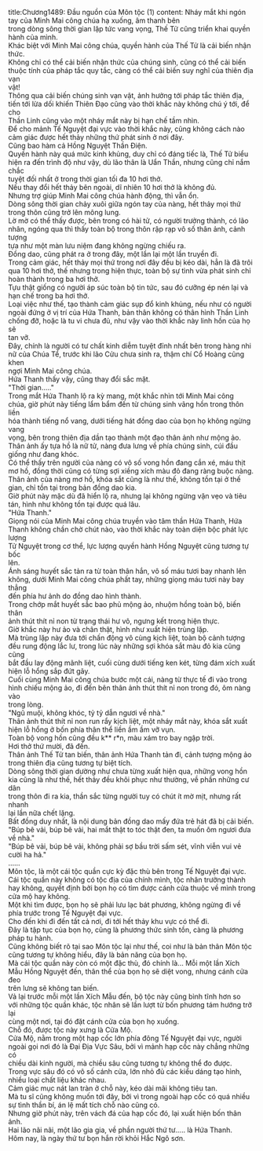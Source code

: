 title:Chương1489: Đầu nguồn của Môn tộc (1)
content:
Nháy mắt khi ngón tay của Minh Mai công chúa hạ xuống, âm thanh bên<br>trong dòng sông thời gian lập tức vang vọng, Thế Tử cũng triển khai quyền<br>hành của mình.<br>Khác biệt với Minh Mai công chúa, quyền hành của Thế Tử là cải biến nhận<br>thức.<br>Không chỉ có thể cải biến nhận thức của chúng sinh, cũng có thể cải biến<br>thuộc tính của pháp tắc quy tắc, càng có thể cải biến suy nghĩ của thiên địa vạn<br>vật!<br>Thông qua cải biến chúng sinh vạn vật, ảnh hưởng tới pháp tắc thiên địa,<br>tiến tới lừa dối khiến Thiên Đạo cũng vào thời khắc này không chú ý tới, để cho<br>Thần Linh cũng vào một nháy mắt này bị hạn chế tầm nhìn.<br>Để cho mảnh Tế Nguyệt đại vực vào thời khắc này, cũng không cách nào<br>cảm giác được hết thảy những thứ phát sinh ở nơi đây.<br>Cũng bao hàm cả Hồng Nguyệt Thần Điện.<br>Quyền hành này quá mức kinh khủng, duy chỉ có đáng tiếc là, Thế Tử biểu<br>hiện ra đến trình độ như vậy, dù lão thân là Uẩn Thần, nhưng cũng chỉ nắm chắc<br>tuyệt đối nhất ở trong thời gian tối đa 10 hơi thở.<br>Nếu thay đổi hết thảy bên ngoài, dĩ nhiên 10 hơi thở là không đủ.<br>Nhưng trợ giúp Minh Mai công chúa hành động, thì vẫn ổn.<br>Dòng sông thời gian chảy xuôi giữa ngón tay của nàng, hết thảy mọi thứ<br>trong thôn cũng trở lên mông lung.<br>Lờ mờ có thể thấy được, bên trong có hài tử, có người trưởng thành, có lão<br>nhân, ngóng qua thì thấy toàn bộ trong thôn rập rạp vô số thân ảnh, cảnh tượng<br>tựa như một màn lưu niệm đang không ngừng chiếu ra.<br>Đồng dao, cũng phát ra ở trong đây, một lần lại một lần truyền đi.<br>Trong cảm giác, hết thảy mọi thứ trong nơi đây đều bị kéo dài, hẳn là đã trôi<br>qua 10 hơi thở, thế nhưng trong hiện thực, toàn bộ sự tình vừa phát sinh chỉ<br>hoàn thành trong ba hơi thở.<br>Tựu thật giống có người áp súc toàn bộ tin tức, sau đó cưỡng ép nén lại và<br>hạn chế trong ba hơi thở.<br>Loại việc như thế, tạo thành cảm giác sụp đổ kinh khủng, nếu như có người<br>ngoài đứng ở vị trí của Hứa Thanh, bản thân không có thân hình Thần Linh<br>chống đỡ, hoặc là tu vi chưa đủ, như vậy vào thời khắc này linh hồn của họ sẽ<br>tan vỡ.<br>Đây, chính là người có tư chất kinh diễm tuyệt đỉnh nhất bên trong hàng nhi<br>nữ của Chúa Tể, trước khi lão Cửu chưa sinh ra, thậm chí Cổ Hoàng cũng khen<br>ngợi Minh Mai công chúa.<br>Hứa Thanh thấy vậy, cũng thay đổi sắc mặt.<br>"Thời gian....."<br>Trong mắt Hứa Thanh lộ ra kỳ mang, một khắc nhìn tới Minh Mai công<br>chúa, giờ phút này tiếng lẩm bẩm đến từ chúng sinh vãng hồn trong thôn liền<br>hóa thành tiếng nổ vang, dưới tiếng hát đồng dao của bọn họ không ngừng vang<br>vọng, bên trong thiên địa dần tạo thành một đạo thân ảnh như mộng ảo.<br>Thân ảnh ấy tựa hồ là nữ tử, nàng đưa lưng về phía chúng sinh, cúi đầu<br>giống như đang khóc.<br>Có thể thấy trên người của nàng có vô số vong hồn đang cắn xé, máu thịt<br>mơ hồ, đồng thời cũng có từng sợi xiềng xích màu đỏ đang ràng buộc nàng.<br>Thân ảnh của nàng mơ hồ, khóa sắt cũng là như thế, không tồn tại ở thế<br>gian, chỉ tồn tại trong bản đồng dao kia.<br>Giờ phút này mặc dù đã hiển lộ ra, nhưng lại không ngừng vặn vẹo và tiêu<br>tán, hình như không tồn tại được quá lâu.<br>"Hứa Thanh."<br>Giọng nói của Minh Mai công chúa truyền vào tâm thần Hứa Thanh, Hứa<br>Thanh không chần chờ chút nào, vào thời khắc này toàn diện bộc phát lực lượng<br>Tử Nguyệt trong cơ thể, lực lượng quyền hành Hồng Nguyệt cũng tương tự bốc<br>lên.<br>Ánh sáng huyết sắc tản ra từ toàn thân hắn, vô số máu tươi bay nhanh lên<br>không, dưới Minh Mai công chúa phất tay, những giọng máu tươi này bay thẳng<br>đến phía hư ảnh do đồng dao hình thành.<br>Trong chớp mắt huyết sắc bao phủ mộng ảo, nhuộm hồng toàn bộ, biến thân<br>ảnh thút thít nỉ non từ trạng thái hư vô, ngưng kết trong hiện thực.<br>Giờ khắc này hư ảo và chân thật, hình như xuất hiện trùng lặp.<br>Mà trùng lặp này đưa tới chấn động vô cùng kịch liệt, toàn bộ cảnh tượng<br>đều rung động lắc lư, trong lúc này những sợi khóa sắt màu đỏ kia cũng cũng<br>bắt đầu lay động mãnh liệt, cuối cùng dưới tiếng ken két, từng đám xích xuất<br>hiện lỗ hổng sắp đứt gãy.<br>Cuối cùng Minh Mai công chúa bước một cái, nàng từ thực tế đi vào trong<br>hình chiếu mộng ảo, đi đến bên thân ảnh thút thít nỉ non trong đó, ôm nàng vào<br>trong lòng.<br>"Ngũ muội, không khóc, tỷ tỷ dẫn ngươi về nhà."<br>Thân ảnh thút thít nỉ non run rẩy kịch liệt, một nháy mắt này, khóa sắt xuất<br>hiện lỗ hổng ở bốn phía thân thể liền ầm ầm vỡ vụn.<br>Toàn bộ vong hồn cũng đều k** r*n, màu xám tro bay ngập trời.<br>Hơi thở thứ mười, đã đến.<br>Thân ảnh Thế Tử tan biến, thân ảnh Hứa Thanh tản đi, cảnh tượng mộng ảo<br>trong thiên địa cũng tương tự biệt tích.<br>Dòng sông thời gian dường như chưa từng xuất hiện qua, những vong hồn<br>kia cũng là như thế, hết thảy đều khôi phục như thường, về phần những cư dân<br>trong thôn đi ra kia, thần sắc từng người tuy có chút ít mờ mịt, nhưng rất nhanh<br>lại lần nữa chết lặng.<br>Bất đồng duy nhất, là nội dung bản đồng dao mấy đứa trẻ hát đã bị cải biến.<br>"Búp bê vải, búp bê vải, hai mắt thật to tóc thật đen, ta muốn ôm ngươi đưa<br>về nhà."<br>"Búp bê vải, búp bê vải, không phải sợ bầu trời sấm sét, vĩnh viễn vui vẻ<br>cười ha hả."<br>……<br>Môn tộc, là một cái tộc quần cực kỳ đặc thù bên trong Tế Nguyệt đại vực.<br>Cái tộc quần này không có tộc địa của chính mình, tộc nhân trưởng thành<br>hay không, quyết định bởi bọn họ có tìm được cánh cửa thuộc về mình trong<br>cửa mộ hay không.<br>Một khi tìm được, bọn họ sẽ phải lưu lạc bát phương, không ngừng đi về<br>phía trước trong Tế Nguyệt đại vực.<br>Cho đến khi đi đến tất cả nơi, đi tới hết thảy khu vực có thể đi.<br>Đây là tập tục của bọn họ, cũng là phương thức sinh tồn, càng là phương<br>pháp tu hành.<br>Cũng không biết rõ tại sao Môn tộc lại như thế, coi như là bản thân Môn tộc<br>cũng tương tự không hiểu, đây là bản năng của bọn họ.<br>Mà cái tộc quần này còn có một đặc thù, đó chính là... Mỗi một lần Xích<br>Mẫu Hồng Nguyệt đến, thân thể của bọn họ sẽ diệt vong, nhưng cánh cửa đeo<br>trên lưng sẽ không tan biến.<br>Vả lại trước mỗi một lần Xích Mẫu đến, bộ tộc này cũng bình tĩnh hơn so<br>với những tộc quần khác, tộc nhân sẽ lần lượt từ bốn phương tám hướng trở lại<br>cùng một nơi, tại đó đặt cánh cửa của bọn họ xuống.<br>Chỗ đó, được tộc này xưng là Cửa Mộ.<br>Cửa Mộ, nằm trong một hạp cốc lớn phía đông Tế Nguyệt đại vực, người<br>ngoài gọi nơi đó là Đại Địa Vực Sâu, bởi vì mảnh hạp cốc này chẳng những có<br>chiều dài kinh người, mà chiều sâu cũng tương tự không thể đo được.<br>Trong vực sâu đó có vô số cánh cửa, lớn nhỏ đủ các kiểu dáng tạo hình,<br>nhiều loại chất liệu khác nhau.<br>Cảm giác mục nát lan tràn ở chỗ này, kéo dài mãi không tiêu tan.<br>Mà tu sĩ cũng không muốn tới đây, bởi vì trong ngoài hạp cốc có quá nhiều<br>sự tình thần bí, án lệ mất tích chỗ nào cũng có.<br>Nhưng giờ phút này, trên vách đá của hạp cốc đó, lại xuất hiện bốn thân ảnh.<br>Hai lão nãi nãi, một lão gia gia, về phần người thứ tư..... là Hứa Thanh.<br>Hôm nay, là ngày thứ tư bọn hắn rời khỏi Hắc Ngô sơn.